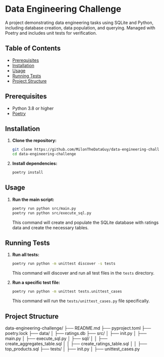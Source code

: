 # Data Engineering Challenge

A project demonstrating data engineering tasks using SQLite and Python, including database creation, data population, and querying. Managed with Poetry and includes unit tests for verification.

## Table of Contents
- [Prerequisites](#prerequisites)
- [Installation](#installation)
- [Usage](#usage)
- [Running Tests](#running-tests)
- [Project Structure](#project-structure)

## Prerequisites
- Python 3.8 or higher
- [Poetry](https://python-poetry.org/docs/#installation)
  
## Installation

1. **Clone the repository:**
    ```sh
    git clone https://github.com/MilonTheDataGuy/data-engineering-challenge.git
    cd data-engineering-challenge
    ```  
  
2. **Install dependencies:** 
    ```sh  
    poetry install
    ```
  
## Usage
  
1. **Run the main script:**
    ```sh
    poetry run python src/main.py
    poetry run python src/execute_sql.py
    
    ```
    This command will create and populate the SQLite database with ratings data and create the necessary tables.
  
## Running Tests
  
1. **Run all tests:**
    ```sh
    poetry run python -m unittest discover -s tests
    ```
  
    This command will discover and run all test files in the `tests` directory.
  
2. **Run a specific test file:**
    ```sh
    poetry run python -m unittest tests.unittest_cases
    ```
  
    This command will run the `tests/unittest_cases.py` file specifically.
  
## Project Structure
data-engineering-challenge/
├── README.md
├── pyproject.toml
├── poetry.lock
├── data/
│ ├── ratings.db
├── src/
│ ├── init.py
│ ├── main.py
│ ├── execute_sql.py
│ ├── sql/
│ │ ├── create_aggregates_table.sql
│ │ ├── create_ratings_table.sql
│ │ ├── top_products.sql
├── tests/
│ ├── init.py
│ ├── unittest_cases.py

